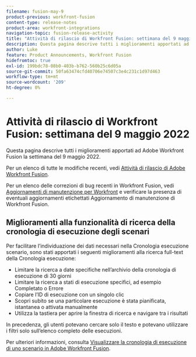 ```yaml
---
filename: fusion-may-9
product-previous: workfront-fusion
content-type: release-notes
product-area: workfront-integrations
navigation-topic: fusion-release-activity
title: "Attività di rilascio di Workfront Fusion: settimana del 9 maggio 2022"
description: Questa pagina descrive tutti i miglioramenti apportati ad Adobe Workfront Fusion la settimana del 9 maggio 2022.
author: Luke
feature: Product Announcements, Workfront Fusion
hidefromtoc: true
exl-id: 199bdc78-08b0-403b-b762-560b25c6d05a
source-git-commit: 50fa63474cfd40706e74507c3e4c231c1d97d463
workflow-type: tm+mt
source-wordcount: '209'
ht-degree: 0%

---
```


# Attività di rilascio di Workfront Fusion: settimana del 9 maggio 2022

Questa pagina descrive tutti i miglioramenti apportati ad Adobe Workfront Fusion la settimana del 9 maggio 2022.

Per un elenco di tutte le modifiche recenti, vedi [Attività di rilascio di Adobe Workfront Fusion](../../../product-announcements/product-releases/fusion-release-activity/fusion-release-activity.md).

Per un elenco delle correzioni di bug recenti in Workfront Fusion, vedi [Aggiornamenti di manutenzione per Workfront](https://experienceleague.adobe.com/docs/workfront-known-issues/releases/current-updates.html) e verificare la presenza di eventuali aggiornamenti etichettati Aggiornamento di manutenzione di Workfront Fusion.


## Miglioramenti alla funzionalità di ricerca della cronologia di esecuzione degli scenari

Per facilitare l’individuazione dei dati necessari nella Cronologia esecuzione scenario, sono stati apportati i seguenti miglioramenti alla ricerca full-text della Cronologia esecuzione:

* Limitare la ricerca a date specifiche nell’archivio della cronologia di esecuzione di 30 giorni
* Limitare la ricerca a stati di esecuzione specifici, ad esempio Completato o Errore
* Copiare l’ID di esecuzione con un singolo clic
* Scopri subito se una particolare esecuzione è stata pianificata, istantanea o attivata manualmente
* Utilizza la tastiera per aprire la finestra di ricerca e navigare tra i risultati

In precedenza, gli utenti potevano cercare solo il testo e potevano utilizzare i filtri solo sull’elenco completo delle esecuzioni.

Per ulteriori informazioni, consulta [Visualizzare la cronologia di esecuzione di uno scenario in Adobe Workfront Fusion](../../../workfront-fusion/scenarios/view-scenario-execution-history.md).
